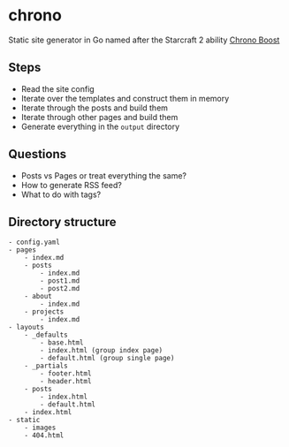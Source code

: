 # chrono
Static site generator in Go named after the Starcraft 2 ability [Chrono Boost](https://liquipedia.net/starcraft2/Chrono_Boost)

## Steps

- Read the site config
- Iterate over the templates and construct them in memory
- Iterate through the posts and build them
- Iterate through other pages and build them
- Generate everything in the `output` directory

## Questions
- Posts vs Pages or treat everything the same?
- How to generate RSS feed?
- What to do with tags?

## Directory structure
```
- config.yaml
- pages
    - index.md
    - posts
        - index.md
        - post1.md
        - post2.md
    - about
        - index.md
    - projects
        - index.md
- layouts
    - _defaults
        - base.html
        - index.html (group index page)
        - default.html (group single page)
    - _partials
        - footer.html
        - header.html
    - posts
        - index.html
        - default.html
    - index.html
- static
    - images
    - 404.html
```